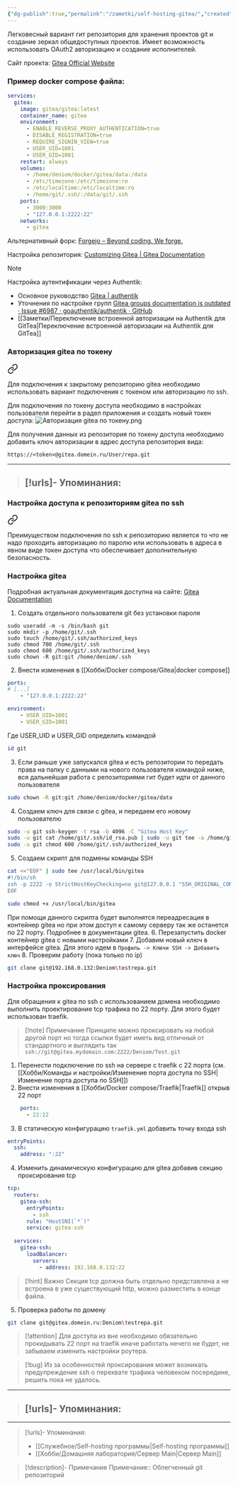 ```yaml
---
{"dg-publish":true,"permalink":"/zametki/self-hosting-gitea/","created":"2024-08-12 00:06","updated":"2025-05-05T18:29:51+03:00"}
---
```


Легковесный вариант гит репозитория для хранения проектов git и создание зеркал общедоступных проектов. Имеет возможность использовать OAuth2 авторизацию и создание исполнителей.

Сайт проекта: [Gitea Official Website](https://about.gitea.com/)

### Пример docker compose файла:

<div class="transclusion internal-embed is-loaded"><div class="markdown-embed">





```yaml
services:
  gitea:
    image: gitea/gitea:latest
    container_name: gitea
    environment:
      - ENABLE_REVERSE_PROXY_AUTHENTICATION=true
      - DISABLE_REGISTRATION=true
      - REQUIRE_SIGNIN_VIEW=true
      - USER_UID=1001
      - USER_GID=1001
    restart: always
    volumes:
      - /home/deniom/docker/gitea/data:/data
      - /etc/timezone:/etc/timezone:ro
      - /etc/localtime:/etc/localtime:ro
      - /home/git/.ssh/:/data/git/.ssh
    ports:
      - 3000:3000
      - "127.0.0.1:2222:22"
    networks:
      - gitea
```

</div></div>


Альтернативный форк: [Forgejo – Beyond coding. We forge.](https://forgejo.org/)

Настройка репозитория: [Customizing Gitea | Gitea Documentation](https://docs.gitea.com/administration/customizing-gitea)

> [!note]
>Настройка аутентификации через Authentik:
>- Основное руководство [Gitea | authentik](https://docs.goauthentik.io/integrations/services/gitea/)
>- Уточнения по настройке групп [Gitea groups documentation is outdated · Issue #6987 · goauthentik/authentik · GitHub](https://github.com/goauthentik/authentik/issues/6987)
>- [[Заметки/Переключение встроенной авторизации на Authentik для GitTea\|Переключение встроенной авторизации на Authentik для GitTea]]

### Авторизация gitea по токену

<div class="transclusion internal-embed is-loaded"><a class="markdown-embed-link" href="/zametki/avtorizacziya-gitea-po-tokenu/" aria-label="Open link"><svg xmlns="http://www.w3.org/2000/svg" width="24" height="24" viewBox="0 0 24 24" fill="none" stroke="currentColor" stroke-width="2" stroke-linecap="round" stroke-linejoin="round" class="svg-icon lucide-link"><path d="M10 13a5 5 0 0 0 7.54.54l3-3a5 5 0 0 0-7.07-7.07l-1.72 1.71"></path><path d="M14 11a5 5 0 0 0-7.54-.54l-3 3a5 5 0 0 0 7.07 7.07l1.71-1.71"></path></svg></a><div class="markdown-embed">




Для подключения к закрытому репозиторию gitea необходимо использовать вариант подключения с токеном или авторизацию по ssh.

Для подключения по токену доступа необходимо в настройках пользователя перейти в радел приложения и создать новый токен доступа:
![Авторизация gitea по токену.png](/img/user/%D0%98%D1%81%D1%85%D0%BE%D0%B4%D0%BD%D0%B8%D0%BA%D0%B8/%D0%90%D0%B2%D1%82%D0%BE%D1%80%D0%B8%D0%B7%D0%B0%D1%86%D0%B8%D1%8F%20gitea%20%D0%BF%D0%BE%20%D1%82%D0%BE%D0%BA%D0%B5%D0%BD%D1%83.png)

Для получения данных из репозитория по токену доступа необходимо добавить ключ авторизации в адрес доступа репозитория вида:

```
https://<token>@gitea.domein.ru/User/repa.git
```

---
> [!urls]- Упоминания:
> - 

</div></div>


### Настройка доступа к репозиториям gitea по ssh

<div class="transclusion internal-embed is-loaded"><a class="markdown-embed-link" href="/zametki/nastrojka-dostupa-k-repozitoriyam-gitea-po-ssh/" aria-label="Open link"><svg xmlns="http://www.w3.org/2000/svg" width="24" height="24" viewBox="0 0 24 24" fill="none" stroke="currentColor" stroke-width="2" stroke-linecap="round" stroke-linejoin="round" class="svg-icon lucide-link"><path d="M10 13a5 5 0 0 0 7.54.54l3-3a5 5 0 0 0-7.07-7.07l-1.72 1.71"></path><path d="M14 11a5 5 0 0 0-7.54-.54l-3 3a5 5 0 0 0 7.07 7.07l1.71-1.71"></path></svg></a><div class="markdown-embed">




Преимуществом подключения по ssh к репозиторию является то что не надо проходить авторизацию по паролю или использовать в адреса в явном виде токен доступа что обеспечивает дополнительную безопасность.

### Настройка gitea

Подробная актуальная документация доступна на сайте: [Gitea Documentation](https://docs.gitea.com/next/installation/install-with-docker#understanding-ssh-access-to-gitea-without-passthrough)

1. Создать отдельного пользователя git без установки пароля
```shell
sudo useradd -m -s /bin/bash git
sudo mkdir -p /home/git/.ssh
sudo touch /home/git/.ssh/authorized_keys
sudo chmod 700 /home/git/.ssh
sudo chmod 600 /home/git/.ssh/authorized_keys
sudo chown -R git:git /home/deniom/.ssh
```
2. Внести изменения в [[Хобби/Docker compose/Gitea\|docker compose]]
```yaml
ports:  
# [...]  
	- "127.0.0.1:2222:22"

environment:  
	- USER_UID=1001  
	- USER_GID=1001
```
Где USER_UID и USER_GID определить командой
```sh
id git
```
3. Если раньше уже запускался gitea и есть репозитории то передать права на папку с данными на нового пользователя командой ниже, вся дальнейшая работа с репозиториями гит будет идти от данного пользователя
```sh
sudo chown -R git:git /home/deniom/docker/gitea/data
```
4. Создаем ключ для связи с gitea, и передаем его новому пользователю
```sh
sudo -u git ssh-keygen -t rsa -b 4096 -C "Gitea Host Key"
sudo -u git cat /home/git/.ssh/id_rsa.pub | sudo -u git tee -a /home/git/.ssh/authorized_keys  
sudo -u git chmod 600 /home/git/.ssh/authorized_keys
```
5. Создаем скрипт для подмены команды SSH
```sh
cat <<"EOF" | sudo tee /usr/local/bin/gitea
#!/bin/sh
ssh -p 2222 -o StrictHostKeyChecking=no git@127.0.0.1 "SSH_ORIGINAL_COMMAND=\"$SSH_ORIGINAL_COMMAND\" $0 $@"
EOF
```
```sh
sudo chmod +x /usr/local/bin/gitea
```
При помощи данного скрипта будет выполнятся переадресация в контейнер gitea но при этом доступ к самому серверу так же останется по 22 порту. Подробнее в документации gitea.
6. Перезапустить docker контейнер gitea с новыми настройками
7. Добавим новый ключ в интерфейсе gitea. Для этого идем в `Профиль -> Ключи SSH -> Добавить ключ`
8. Проверим работу (пока только по ip)
```sh
git clone git@192.168.0.132:Deniom\testrepa.git
```

### Настройка проксирования

Для обращения к gitea по ssh с использованием домена необходимо выполнить проектирование tcp трафика по 22 порту. Для этого будет использован traefik.

> [!note] Примечание
> Принципе можно проксировать на любой другой порт но тогда ссылки будет иметь вид отличный от стандартного и выглядить так `ssh://git@gitea.mydomain.com:2222/Deniom/Test.git`

1. Перенести подключение по ssh на сервере с traefik с 22 порта (см. [[Хобби/Команды и настройки/Изменение порта доступа по SSH\|Изменение порта доступа по SSH]])
2. Внести изменения в [[Хобби/Docker compose/Traefik\|Traefik]] открыв 22 порт
```yml
    ports:
      - 22:22
```
3. В статическую конфигурацию `traefik.yml` добавить точку входа ssh
```yml
entryPoints:
  ssh:
    address: ":22"
```
4. Изменить динамическую конфигурацию для gitea добавив секцию проксирования tcp
```yml
tcp:
  routers:
    gitea-ssh:
      entryPoints:
        - ssh
      rule: "HostSNI(`*`)"
      service: gitea-ssh
  
  services:
    gitea-ssh:
      loadBalancer:
        servers:
          - address: 192.168.0.132:22
```

> [!hint] Важно
> Секция tcp должна быть отдельно представлена а не встроена в уже существующий http, можно разместить в конце файла.

5. Проверка работы по домену
```sh
git clone git@gitea.domein.ru:Deniom\testrepa.git
```

> [!attention]
> Для доступа из вне необходимо обязательно прокидывать 22 порт на traefik иначе работать нечего не будет, не забываем изменить настройки роутера.

> [!bug]
> Из за особенностей проксирования может возникать предупреждение ssh о перехвате трафика человеком посередине, решить пока не удалось.

---
> [!urls]- Упоминания:
> - 

</div></div>


---
> [!urls]- Упоминания:
> - [[Служебное/Self-hosting программы\|Self-hosting программы]]
> - [[Хобби/Домашняя лаборатория/Сервер Main\|Сервер Main]]

> [!description]- Примечание
> Примечание:: Облегченный git репозиторий
